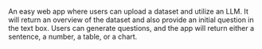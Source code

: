 An easy web app where users can upload a dataset and utilize an LLM.
It will return an overview of the dataset and also provide an initial question in the text box. Users can generate questions,
and the app will return either a sentence, a number, a table, or a chart.
